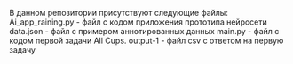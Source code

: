 В данном репозитории присутствуют следующие файлы:
Ai_app_raining.py - файл с кодом приложения прототипа нейросети 
data.json - файл с примером аннотированных данных
main.py - файл с кодом первой задачи All Cups. 
output-1 - файл csv с ответом на первую задачу
